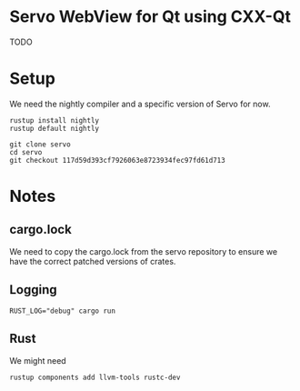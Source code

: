 # Servo WebView for Qt using CXX-Qt

TODO

# Setup

We need the nightly compiler and a specific version of Servo for now.

```console
rustup install nightly
rustup default nightly

git clone servo
cd servo
git checkout 117d59d393cf7926063e8723934fec97fd61d713
```

# Notes

## cargo.lock

We need to copy the cargo.lock from the servo repository to ensure we have the correct patched versions of crates.

## Logging

```console
RUST_LOG="debug" cargo run
```

## Rust

We might need

```console
rustup components add llvm-tools rustc-dev
```
